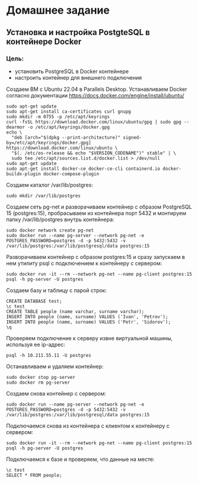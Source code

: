 # Домашнее задание
## Установка и настройка PostgteSQL в контейнере Docker
### Цель:
* установить PostgreSQL в Docker контейнере
* настроить контейнер для внешнего подключения

Создаем ВМ с Ubuntu 22.04 в Parallels Desktop.
Устанавливаем Docker согласно документации https://docs.docker.com/engine/install/ubuntu/
```
sudo apt-get update
sudo apt-get install ca-certificates curl gnupg
sudo mkdir -m 0755 -p /etc/apt/keyrings
curl -fsSL https://download.docker.com/linux/ubuntu/gpg | sudo gpg --dearmor -o /etc/apt/keyrings/docker.gpg
echo \
  "deb [arch="$(dpkg --print-architecture)" signed-by=/etc/apt/keyrings/docker.gpg] https://download.docker.com/linux/ubuntu \
  "$(. /etc/os-release && echo "$VERSION_CODENAME")" stable" | \
  sudo tee /etc/apt/sources.list.d/docker.list > /dev/null
sudo apt-get update
sudo apt-get install docker-ce docker-ce-cli containerd.io docker-buildx-plugin docker-compose-plugin
```
Создаем каталог /var/lib/postgres:
```
sudo mkdir /var/lib/postgres
```
Создаем сеть pg-net и разворачиваем контейнер с образом PostgreSQL 15 (postgres:15), пробрасываем из контейнера порт 5432 и монтируем папку /var/lib/postgres внутрь контейнера:
```
sudo docker network create pg-net
sudo docker run --name pg-server --network pg-net -e POSTGRES_PASSWORD=postgres -d -p 5432:5432 -v /var/lib/postgres:/var/lib/postgresql/data postgres:15
```
Разворачиваем контейнер с образом postgres:15 и сразу запускаем в нем утилиту psql с подключением к контейнеру с сервером:
```
sudo docker run -it --rm --network pg-net --name pg-client postgres:15 psql -h pg-server -U postgres
```
Создаем базу и таблицу с парой строк:
```
CREATE DATABASE test;
\c test
CREATE TABLE people (name varchar, surname varchar);
INSERT INTO people (name, surname) VALUES ('Ivan', 'Petrov');
INSERT INTO people (name, surname) VALUES ('Petr', 'Sidorov');
\q
```
Проверяем подключение к серверу извне виртуальной машины, используя ее ip-адрес:
```
psql -h 10.211.55.11 -U postgres
```
Останавливаем и удаляем контейнер:
```
sudo docker stop pg-server
sudo docker rm pg-server
```
Создаем снова контейнер с сервером:
```
sudo docker run --name pg-server --network pg-net -e POSTGRES_PASSWORD=postgres -d -p 5432:5432 -v /var/lib/postgres:/var/lib/postgresql/data postgres:15
```
Подключаемся снова из контейнера с клиентом к контейнеру с сервером:
```
sudo docker run -it --rm --network pg-net --name pg-client postgres:15 psql -h pg-server -U postgres
```
Подключаемся к базе и проверяем, что данные на месте:
```
\c test
SELECT * FROM people;
```
